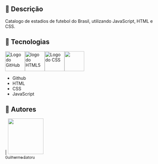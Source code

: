 

## 💬 Descrição

Catalogo de estadios de futebol do Brasil, utilizando JavaScript, HTML e CSS.

## 🚀 Tecnologias

<img src="https://icons.iconarchive.com/icons/pictogrammers/material/128/github-icon.png" alt="Logo do GitHub" width="64" height="64"><img src="https://icons.iconarchive.com/icons/cornmanthe3rd/plex/128/Other-html-5-icon.png" alt="logo do HTML5" width="64" height="64"><img src="https://icons.iconarchive.com/icons/martz90/hex/128/css-3-icon.png" alt="Logo do CSS" width="64" height="64"><img src="https://icons.iconarchive.com/icons/pictogrammers/material/128/language-javascript-icon.png" width="64" height="64">

- Github
- HTML
- CSS
- JavaScript

## 📌 Autores

| [<img loading="lazy" src="https://github.com/guisatoru/first_kotlin_project/assets/126101172/7b7850db-8c2d-4494-b8df-d9c4a4ee86d5" width=115><br><sub>Guilherme Satoru</sub>](https://github.com/guisatoru)
